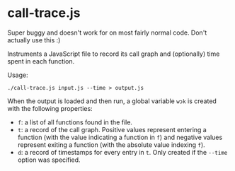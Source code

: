 # call-trace.js

Super buggy and doesn't work for on most fairly normal code. Don't actually use this :)

Instruments a JavaScript file to record its call graph and (optionally) time spent in each function.

Usage:
```
./call-trace.js input.js --time > output.js
```

When the output is loaded and then run, a global variable `wɔk` is created with the following properties:
- `f`: a list of all functions found in the file.
- `t`: a record of the call graph. Positive values represent entering a function (with the value indicating a function in `f`) and negative values represent exiting a function (with the absolute value indexing `f`).
- `d`: a record of timestamps for every entry in `t`. Only created if the `--time` option was specified.
